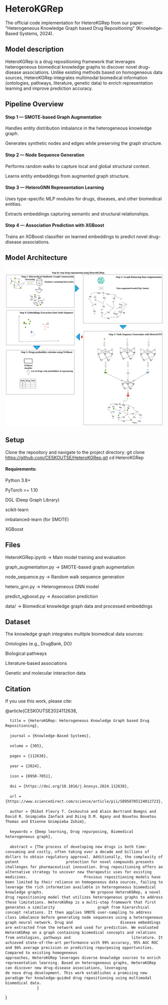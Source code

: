 # HeteroKGRep
The official code implementation for HeteroKGRep from our paper:
"Heterogeneous Knowledge Graph based Drug Repositioning" (Knowledge-Based Systems, 2024).

## Model description

HeteroKGRep is a drug repositioning framework that leverages heterogeneous biomedical knowledge graphs to discover novel drug–disease associations.
Unlike existing methods based on homogeneous data sources, HeteroKGRep integrates multimodal biomedical information (ontologies, pathways, literature, genetic data) to enrich representation learning and improve prediction accuracy.

## Pipeline Overview

#### Step 1 — SMOTE-based Graph Augmentation

Handles entity distribution imbalance in the heterogeneous knowledge graph.

Generates synthetic nodes and edges while preserving the graph structure.

#### Step 2 — Node Sequence Generation

Performs random walks to capture local and global structural context.

Learns entity embeddings from augmented graph structure.

#### Step 3 — HeteroGNN Representation Learning

Uses type-specific MLP modules for drugs, diseases, and other biomedical entities.

Extracts embeddings capturing semantic and structural relationships.

#### Step 4 — Association Prediction with XGBoost

Trains an XGBoost classifier on learned embeddings to predict novel drug–disease associations.

## Model Architecture
![HeteroKGRep Architecture](HeteroKGRep-model.png)

## Setup
Clone the repository and navigate to the project directory:
git clone https://github.com/CESKOUTSE/HeteroKGRep.git
cd HeteroKGRep

#### Requirements:

Python 3.8+

PyTorch >= 1.10

DGL (Deep Graph Library)

scikit-learn

imbalanced-learn (for SMOTE)

XGBoost

## Files

HeteroKGRep.ipynb → Main model training and evaluation

graph_augmentation.py → SMOTE-based graph augmentation

node_sequence.py → Random walk sequence generation

hetero_gnn.py → Heterogeneous GNN model

predict_xgboost.py → Association prediction

data/ → Biomedical knowledge graph data and processed embeddings

## Dataset

The knowledge graph integrates multiple biomedical data sources:

Ontologies (e.g., DrugBank, DO)

Biological pathways

Literature-based associations

Genetic and molecular interaction data

## Citation

If you use this work, please cite:

@article{CESKOUTSE2024112638,

      title = {HeteroKGRep: Heterogeneous Knowledge Graph based Drug Repositioning},

      journal = {Knowledge-Based Systems},

      volume = {305},

      pages = {112638},

      year = {2024},

      issn = {0950-7051},

      doi = {https://doi.org/10.1016/j.knosys.2024.112638},

      url = {https://www.sciencedirect.com/science/article/pii/S0950705124012723},

      author = {Ribot Fleury T. Ceskoutsé and Alain Bertrand Bomgni and David R. Gnimpieba Zanfack and Diing D.M. Agany and Bouetou Bouetou Thomas and Etienne Gnimpieba Zohim},

      keywords = {Deep learning, Drug repurposing, Biomedical heterogeneous graph},

      abstract = {The process of developing new drugs is both time-consuming and costly, often taking over a decade and billions of dollars to obtain regulatory approval. Additionally, the complexity of patent                     protection for novel compounds presents challenges for pharmaceutical innovation. Drug repositioning offers an alternative strategy to uncover new therapeutic uses for existing medicines.                         Previous repositioning models have been limited by their reliance on homogeneous data sources, failing to leverage the rich information available in heterogeneous biomedical knowledge graphs.                     We propose HeteroKGRep, a novel drug repositioning model that utilizes heterogeneous graphs to address these limitations. HeteroKGRep is a multi-step framework that first generates a similarity                   graph from hierarchical concept relations. It then applies SMOTE over-sampling to address class imbalance before generating node sequences using a heterogeneous graph neural network. Drug and                     disease embeddings are extracted from the network and used for prediction. We evaluated HeteroKGRep on a graph containing biomedical concepts and relations from ontologies, pathways and                           literature. It achieved state-of-the-art performance with 99% accuracy, 95% AUC ROC and 94% average precision on predicting repurposing opportunities. Compared to existing homogeneous                             approaches, HeteroKGRep leverages diverse knowledge sources to enrich representation learning. Based on heterogeneous graphs, HeteroKGRep can discover new drug-disease associations, leveraging                    de novo drug development. This work establishes a promising new paradigm for knowledge-guided drug repositioning using multimodal biomedical data.
                  }
                  
}

